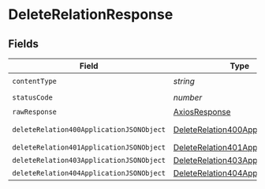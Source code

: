 # DeleteRelationResponse


## Fields

| Field                                                                                           | Type                                                                                            | Required                                                                                        | Description                                                                                     |
| ----------------------------------------------------------------------------------------------- | ----------------------------------------------------------------------------------------------- | ----------------------------------------------------------------------------------------------- | ----------------------------------------------------------------------------------------------- |
| `contentType`                                                                                   | *string*                                                                                        | :heavy_check_mark:                                                                              | N/A                                                                                             |
| `statusCode`                                                                                    | *number*                                                                                        | :heavy_check_mark:                                                                              | N/A                                                                                             |
| `rawResponse`                                                                                   | [AxiosResponse](https://axios-http.com/docs/res_schema)                                         | :heavy_minus_sign:                                                                              | N/A                                                                                             |
| `deleteRelation400ApplicationJSONObject`                                                        | [DeleteRelation400ApplicationJSON](../../models/operations/deleterelation400applicationjson.md) | :heavy_minus_sign:                                                                              | Precondition failed                                                                             |
| `deleteRelation401ApplicationJSONObject`                                                        | [DeleteRelation401ApplicationJSON](../../models/operations/deleterelation401applicationjson.md) | :heavy_minus_sign:                                                                              | Unauthenticated                                                                                 |
| `deleteRelation403ApplicationJSONObject`                                                        | [DeleteRelation403ApplicationJSON](../../models/operations/deleterelation403applicationjson.md) | :heavy_minus_sign:                                                                              | Forbidden                                                                                       |
| `deleteRelation404ApplicationJSONObject`                                                        | [DeleteRelation404ApplicationJSON](../../models/operations/deleterelation404applicationjson.md) | :heavy_minus_sign:                                                                              | Not Found                                                                                       |
